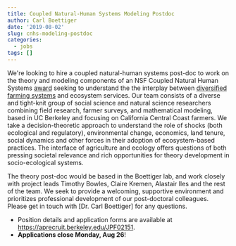 ```yaml
---
title: Coupled Natural-Human Systems Modeling Postdoc
author: Carl Boettiger
date: '2019-08-02'
slug: cnhs-modeling-postdoc
categories:
  - jobs
tags: []
---
```


We're looking to hire a coupled natural-human systems post-doc to work on the theory and modeling components of an NSF Coupled Natural Human Systems [award] seeking to understand the the interplay between [diversified farming systems] and ecosystem services.  Our team consists of a diverse and tight-knit group of social science and natural science researchers combining field research, farmer surveys, and mathematical modeling, based in UC Berkeley and focusing on California Central Coast farmers.  We take a decision-theoretic approach to understand the role of shocks (both ecological and regulatory), environmental change, economics, land tenure, social dynamics and other forces in their adoption of ecosystem-based practices. The interface of agriculture and ecology offers questions of both pressing societal relevance and rich opportunities for theory development in socio-ecological systems.  

The theory post-doc would be based in the Boettiger lab, and work closely with project leads Timothy Bowles, Claire Kremen, Alastair Iles and the rest of the team.  We seek to provide a welcoming, supportive environment and prioritizes professional development of our post-doctoral colleagues.  Please get in touch with [Dr. Carl Boettiger] for any questions.

- Position details and application forms are available at <https://aprecruit.berkeley.edu/JPF02151>.
- **Applications close  Monday, Aug 26**!
 
[award]: https://nsf.gov/awardsearch/showAward?AWD_ID=1824871
[diversified farming systems]: https://doi.org/10.1016/j.ecolecon.2019.03.002
[Dr Carl Boettiger]: https://carlboettiger.info

